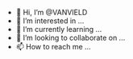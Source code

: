 - 👋 Hi, I’m @VANVIELD
- 👀 I’m interested in ...
- 🌱 I’m currently learning ...
- 💞️ I’m looking to collaborate on ...
- 📫 How to reach me ...

<!---
VANVIELD/VANVIELD is a ✨ special ✨ repository because its `README.md` (this file) appears on your GitHub profile.
You can click the Preview link to take a look at your changes.
--->

